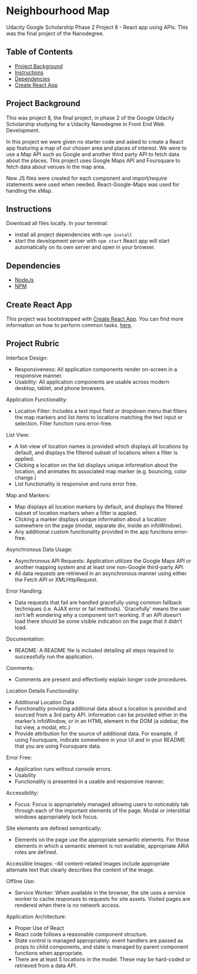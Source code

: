 # Neighbourhood Map

Udacity Google Scholarship Phase 2 Project 8 - React app using APIs. This was the final project of the Nanodegree.

## Table of Contents

* [Project Background](#projectbackground)
* [Instructions](#instructions)
* [Dependencies](#dependencies)
* [Create React App](#createreactapp)

## Project Background

This was project 8, the final project, in phase 2 of the Google Udacity Scholarship studying for a Udacity Nanodegree in Front End Web Development.

In this project we were given no starter code and asked to create a React app featuring a map of our chosen area and places of interest. We were to use a Map API such as Google and another third party API to fetch data about the places. This project uses Google Maps API and Foursquare to fetch data about venues in the map area.

New JS files were created for each component and import/require statements were used when needed. React-Google-Maps was used for handling the xMap.

## Instructions

Download all files locally.
In your terminal:
* install all project dependencies with `npm install`
* start the development server with `npm start`
React app will start automatically on its own server and open in your browser.


## Dependencies

* [NodeJs](https://nodejs.org/en/)
* [NPM](https://www.npmjs.com/)

## Create React App

This project was bootstrapped with [Create React App](https://github.com/facebookincubator/create-react-app). You can find more information on how to perform common tasks. [here](https://github.com/facebookincubator/create-react-app/blob/master/packages/react-scripts/template/README.md).

## Project Rubric

Interface Design:
- Responsiveness: All application components render on-screen in a responsive manner.
- Usability: All application components are usable across modern desktop, tablet, and phone browsers.

Application Functionality:
- Location Filter:
Includes a text input field or dropdown menu that filters the map markers and list items to locations matching the text input or selection. Filter function runs error-free.

List View:
- A list-view of location names is provided which displays all locations by default, and displays the filtered subset of locations when a filter is applied.
- Clicking a location on the list displays unique information about the location, and animates its associated map marker (e.g. bouncing, color change.)
- List functionality is responsive and runs error free.

Map and Markers:
- Map displays all location markers by default, and displays the filtered subset of location markers when a filter is applied.
- Clicking a marker displays unique information about a location somewhere on the page (modal, separate div, inside an infoWindow).
- Any additional custom functionality provided in the app functions error-free.

Asynchronous Data Usage:
- Asynchronous API Requests: Application utilizes the Google Maps API or another mapping system and at least one non-Google third-party API.
- All data requests are retrieved in an asynchronous manner using either the Fetch API or XMLHttpRequest.

Error Handling:
- Data requests that fail are handled gracefully using common fallback techniques (i.e. AJAX error or fail methods). 'Gracefully' means the user isn’t left wondering why a component isn’t working. If an API doesn’t load there should be some visible indication on the page that it didn’t load.

Documentation:
- README: A README file is included detailing all steps required to successfully run the application.

Comments:
- Comments are present and effectively explain longer code procedures.

Location Details Functionality:
- Additional Location Data
- Functionality providing additional data about a location is provided and sourced from a 3rd party API. Information can be provided either in the marker’s infoWindow, or in an HTML element in the DOM (a sidebar, the list view, a modal, etc.)
- Provide attribution for the source of additional data. For example, if using Foursquare, indicate somewhere in your UI and in your README that you are using Foursquare data.

Error Free:
- Application runs without console errors.
- Usability
- Functionality is presented in a usable and responsive manner.

Accessibility:
- Focus: Focus is appropriately managed allowing users to noticeably tab through each of the important elements of the page. Modal or interstitial windows appropriately lock focus.

Site elements are defined semantically:
- Elements on the page use the appropriate semantic elements. For those elements in which a semantic element is not available, appropriate ARIA roles are defined.

Accessible Images:
-All content-related images include appropriate alternate text that clearly describes the content of the image.

Offline Use:
- Service Worker: When available in the browser, the site uses a service worker to cache responses to requests for site assets. Visited pages are rendered when there is no network access.

Application Architecture:
- Proper Use of React
- React code follows a reasonable component structure.
- State control is managed appropriately: event handlers are passed as props to child components, and state is managed by parent component functions when appropriate.
- There are at least 5 locations in the model. These may be hard-coded or retrieved from a data API.
